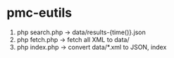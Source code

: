 pmc-eutils
==========

1. php search.php -> data/results-{time()}.json
2. php fetch.php -> fetch all XML to data/
3. php index.php -> convert data/*.xml to JSON, index
